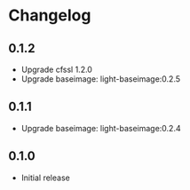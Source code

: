 # Changelog

## 0.1.2
  - Upgrade cfssl 1.2.0
  - Upgrade baseimage: light-baseimage:0.2.5

## 0.1.1
  - Upgrade baseimage: light-baseimage:0.2.4

## 0.1.0
  - Initial release
